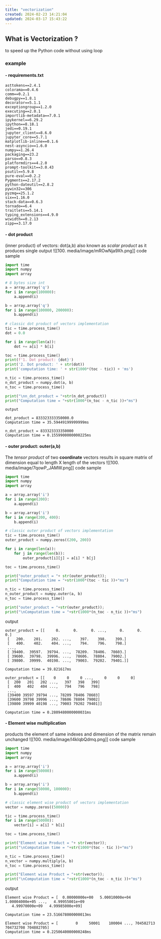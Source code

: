 ```yaml
---
title: "vectorization"
created: 2024-02-23 14:21:04
updated: 2024-03-17 15:43:22
---
```

## **What is Vectorization ?**
to speed up the Python code without using loop
### example
#### - requirements.txt
```plain text
asttokens==2.4.1
colorama==0.4.6
comm==0.2.1
debugpy==1.8.1
decorator==5.1.1
exceptiongroup==1.2.0
executing==2.0.1
importlib-metadata==7.0.1
ipykernel==6.29.2
ipython==8.18.1
jedi==0.19.1
jupyter_client==8.6.0
jupyter_core==5.7.1
matplotlib-inline==0.1.6
nest-asyncio==1.6.0
numpy==1.26.4
packaging==23.2
parso==0.8.3
platformdirs==4.2.0
prompt-toolkit==3.0.43
psutil==5.9.8
pure-eval==0.2.2
Pygments==2.17.2
python-dateutil==2.8.2
pywin32==306
pyzmq==25.1.2
six==1.16.0
stack-data==0.6.3
tornado==6.4
traitlets==5.14.1
typing_extensions==4.9.0
wcwidth==0.2.13
zipp==3.17.0
```
#### - dot product
(inner product) of vectors: dot(a,b)
also known as *scalar product* as it produces single output
![[100. media/image/mROwNja9Xh.png]]
code sample
```python
import time
import numpy
import array

# 8 bytes size int
a = array.array('q')
for i in range(100000):
    a.append(i)

b = array.array('q')
for i in range(100000, 200000):
    b.append(i)
    
# classic dot product of vectors implementation
tic = time.process_time()
dot = 0.0

for i in range(len(a)):
    dot += a[i] * b[i]

toc = time.process_time()
print(f'1. Dot product: {dot}')
print('2. Dot product: ' + str(dot))
print('computation time: ' + str(1000*(toc - tic)) + 'ms')

n_tic = time.process_time()
n_dot_product = numpy.dot(a, b)
n_toc = time.process_time()

print("\nn_dot_product = "+str(n_dot_product)) 
print("Computation time = "+str(1000*(n_toc - n_tic ))+"ms")
```
	output
```shell
dot_product = 833323333350000.0
Computation time = 35.59449199999999ms

n_dot_product = 833323333350000
Computation time = 0.1559900000000225ms
```
#### - outer product: outer(a,b)
The *tensor product* of two **coordinate** vectors
results in square matrix of dimension equal to length X length of the vectors
![[100. media/image/7qowP_JAMW.png]]
code sample
```python
import time
import numpy
import array

a = array.array('i')
for i in range(200):
    a.append(i)

b = array.array('i')
for i in range(200, 400):
    b.append(i)

# classic outer product of vectors implementation
tic = time.process_time()
outer_product = numpy.zeros((200, 200))

for i in range(len(a)):
    for j in range(len(b)):
        outer_product[i][j] = a[i] * b[j]

toc = time.process_time()

print("outer_product = "+ str(outer_product)); 
print("Computation time = "+str(1000*(toc - tic ))+"ms") 

n_tic = time.process_time()
n_outer_product = numpy.outer(a, b)
n_toc = time.process_time()

print("outer_product = "+str(outer_product)); 
print("\nComputation time = "+str(1000*(n_toc - n_tic ))+"ms")
```
output
```shell
outer_product = [[     0.      0.      0. ...,      0.      0.      0.]
 [   200.    201.    202. ...,    397.    398.    399.]
 [   400.    402.    404. ...,    794.    796.    798.]
 ..., 
 [ 39400.  39597.  39794. ...,  78209.  78406.  78603.]
 [ 39600.  39798.  39996. ...,  78606.  78804.  79002.]
 [ 39800.  39999.  40198. ...,  79003.  79202.  79401.]]

Computation time = 39.821617ms

outer_product = [[    0     0     0 ...,     0     0     0]
 [  200   201   202 ...,   397   398   399]
 [  400   402   404 ...,   794   796   798]
 ..., 
 [39400 39597 39794 ..., 78209 78406 78603]
 [39600 39798 39996 ..., 78606 78804 79002]
 [39800 39999 40198 ..., 79003 79202 79401]]

Computation time = 0.2809480000000031ms
```
#### - Element wise multiplication
products the element of same indexes and dimension of the matrix remain unchanged
![[100. media/image/I4klqbQdmq.png]]
code sample
```python
import time
import numpy
import array

a = array.array('i')
for i in range(50000):
    a.append(i)

b = array.array('i')
for i in range(50000, 100000):
    b.append(i)

# classic element wise product of vectors implementation
vector = numpy.zeros((50000))

tic = time.process_time()
for i in range(50000):
    vector[i] = a[i] * b[i]

toc = time.process_time()

print("Element wise Product = "+ str(vector)); 
print("\nComputation time = "+str(1000*(toc - tic ))+"ms") 

n_tic = time.process_time()
n_vector = numpy.multiply(a, b)
n_toc = time.process_time()

print("Element wise Product = "+str(vector)); 
print("\nComputation time = "+str(1000*(n_toc - n_tic ))+"ms")
```
output
```shell
Element wise Product = [  0.00000000e+00   5.00010000e+04   1.00004000e+05 ...,   4.99955001e+09
   4.99970000e+09   4.99985000e+09]

Computation time = 23.516678000000013ms

Element wise Product = [        0     50001    100004 ..., 704582713 704732708 704882705]
Computation time = 0.2250640000000248ms
```
